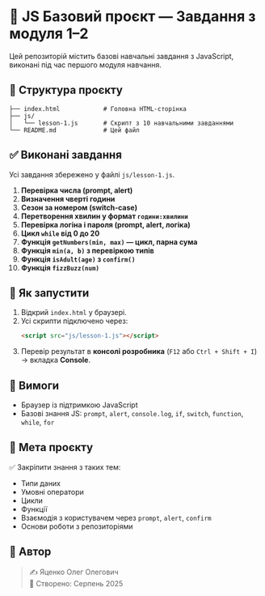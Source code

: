 # 📘 JS Базовий проєкт — Завдання з модуля 1–2

Цей репозиторій містить базові навчальні завдання з JavaScript, виконані під час першого модуля навчання.

## 📁 Структура проєкту

```
├── index.html            # Головна HTML-сторінка
├── js/
│   └── lesson-1.js       # Скрипт з 10 навчальними завданнями
└── README.md             # Цей файл
```

## ✅ Виконані завдання

Усі завдання збережено у файлі `js/lesson-1.js`.

1. **Перевірка числа (prompt, alert)**
2. **Визначення чверті години**
3. **Сезон за номером (switch-case)**
4. **Перетворення хвилин у формат `години:хвилини`**
5. **Перевірка логіна і пароля (prompt, alert, логіка)**
6. **Цикл `while` від 0 до 20**
7. **Функція `getNumbers(min, max)` — цикл, парна сума**
8. **Функція `min(a, b)` з перевіркою типів**
9. **Функція `isAdult(age)` з `confirm()`**
10. **Функція `fizzBuzz(num)`**

## 🚀 Як запустити

1. Відкрий `index.html` у браузері.
2. Усі скрипти підключено через:
   ```html
   <script src="js/lesson-1.js"></script>
   ```
3. Перевір результат в **консолі розробника** (`F12` або `Ctrl + Shift + I`) → вкладка **Console**.

## 🔧 Вимоги

- Браузер із підтримкою JavaScript
- Базові знання JS: `prompt`, `alert`, `console.log`, `if`, `switch`, `function`, `while`, `for`

## 🧠 Мета проєкту

✅ Закріпити знання з таких тем:

- Типи даних
- Умовні оператори
- Цикли
- Функції
- Взаємодія з користувачем через `prompt`, `alert`, `confirm`
- Основи роботи з репозиторіями

## 📎 Автор

> ✍️ Яценко Олег Олегович  
> 📅 Створено: Серпень 2025
